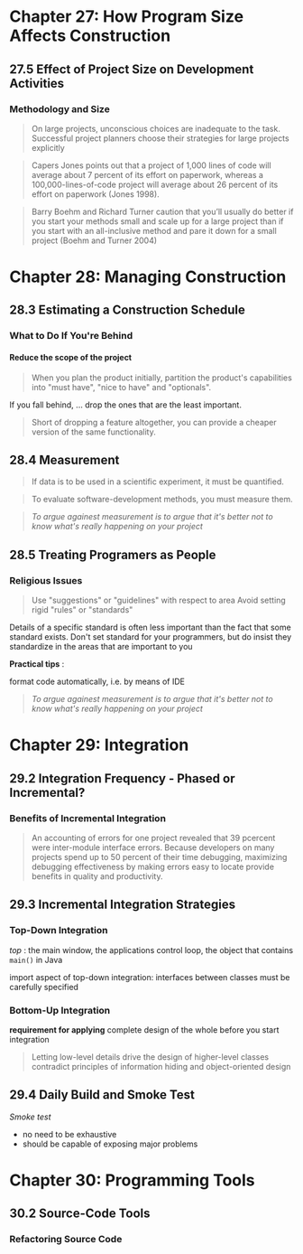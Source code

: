# Chapter 27: How Program Size Affects Construction
## 27.5 Effect of Project Size on Development Activities
### Methodology and Size
> On large projects, unconscious choices are inadequate to the task. Successful project planners choose their strategies for large projects explicitly

> Capers Jones points out that a project of 1,000 lines of code will average about 7 percent of its effort on paperwork, whereas a 100,000-lines-of-code project will average about 26 percent of its effort on paperwork (Jones 1998).

> Barry Boehm and Richard Turner caution that you’ll usually do better if you start your methods small and scale up for a large project than if you start with an all-inclusive method and pare it down for a small project (Boehm and Turner 2004)

# Chapter 28: Managing Construction
## 28.3 Estimating a Construction Schedule
### What to Do If You're Behind
#### Reduce the scope of the project
> When you plan the product initially, partition the product's capabilities into "must have", "nice to have" and "optionals".

If you fall behind, ... drop the ones that are the least important.

> Short of dropping a feature altogether, you can provide a cheaper version of the same functionality.

## 28.4 Measurement
> If data is to be used in a scientific experiment, it must be quantified.

> To evaluate software-development methods, you must measure them.

> *To argue againest measurement is to argue that it's better not to know what's really happening on your project*

## 28.5 Treating Programers as People
### Religious Issues
> Use "suggestions" or "guidelines" with respect to area
Avoid setting rigid "rules" or "standards"

Details of a specific standard is often less important than the fact that some standard exists. Don't set standard for your programmers, but do insist they standardize in the areas that are important to you

**Practical tips** :

format code automatically, i.e. by means of IDE

> *To argue againest measurement is to argue that it's better not to know what's really happening on your project* 

# Chapter 29: Integration
## 29.2 Integration Frequency - Phased or Incremental?
### Benefits of Incremental Integration
> An accounting of errors for one project revealed that 39 pcercent were inter-module interface errors. Because developers on many projects spend up to 50 percent of their time debugging, maximizing debugging effectiveness by making errors easy to locate provide benefits in quality and productivity.

## 29.3 Incremental Integration Strategies
### Top-Down Integration
*top* : the main window, the applications control loop, the object that contains `main()` in Java

import aspect of top-down integration: interfaces between classes must be carefully specified
### Bottom-Up Integration
**requirement for applying**
complete design of the whole before you start integration

> Letting low-level details drive the design of higher-level classes contradict principles of information hiding and object-oriented design

## 29.4 Daily Build and Smoke Test
*Smoke test* 
* no need to be exhaustive
* should be capable of exposing major problems

# Chapter 30: Programming Tools
## 30.2 Source-Code Tools
### Refactoring Source Code

